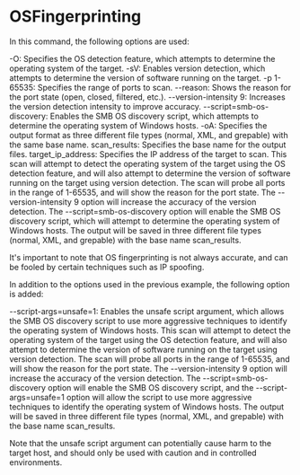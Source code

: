 # OSFingerprinting
In this command, the following options are used:

-O: Specifies the OS detection feature, which attempts to determine the operating system of the target.
-sV: Enables version detection, which attempts to determine the version of software running on the target.
-p 1-65535: Specifies the range of ports to scan.
--reason: Shows the reason for the port state (open, closed, filtered, etc.).
--version-intensity 9: Increases the version detection intensity to improve accuracy.
--script=smb-os-discovery: Enables the SMB OS discovery script, which attempts to determine the operating system of Windows hosts.
-oA: Specifies the output format as three different file types (normal, XML, and grepable) with the same base name.
scan_results: Specifies the base name for the output files.
target_ip_address: Specifies the IP address of the target to scan.
This scan will attempt to detect the operating system of the target using the OS detection feature, and will also attempt to determine the version of software running on the target using version detection. The scan will probe all ports in the range of 1-65535, and will show the reason for the port state. The --version-intensity 9 option will increase the accuracy of the version detection. The --script=smb-os-discovery option will enable the SMB OS discovery script, which will attempt to determine the operating system of Windows hosts. The output will be saved in three different file types (normal, XML, and grepable) with the base name scan_results.

It's important to note that OS fingerprinting is not always accurate, and can be fooled by certain techniques such as IP spoofing. 


In addition to the options used in the previous example, the following option is added:

--script-args=unsafe=1: Enables the unsafe script argument, which allows the SMB OS discovery script to use more aggressive techniques to identify the operating system of Windows hosts.
This scan will attempt to detect the operating system of the target using the OS detection feature, and will also attempt to determine the version of software running on the target using version detection. The scan will probe all ports in the range of 1-65535, and will show the reason for the port state. The --version-intensity 9 option will increase the accuracy of the version detection. The --script=smb-os-discovery option will enable the SMB OS discovery script, and the --script-args=unsafe=1 option will allow the script to use more aggressive techniques to identify the operating system of Windows hosts. The output will be saved in three different file types (normal, XML, and grepable) with the base name scan_results.

Note that the unsafe script argument can potentially cause harm to the target host, and should only be used with caution and in controlled environments.
